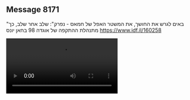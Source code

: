 ## Message 8171

"באים לגרש את החושך, את המשטר האפל של חמאס - נפרק":
שלב אחר שלב, כך מתנהלת ההתקפה של אוגדה 98 בחאן יונס
https://www.idf.il/160258

![Video](./8171/8171_media.mp4)
